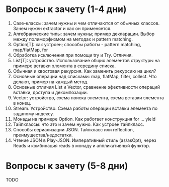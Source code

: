 # Вопросы к зачету (1-4 дни)

1. Case-классы: зачем нужны и чем отличаются от обычных классов. 
   Зачем нужен extractor и как он применяется.
2. Алгебраические типы: зачем нужны; пример декларации. Выбор между полиморфизмом на методах и
   pattern matching.
3. Option[T]: как устроен; способы работы - pattern matching, map/flatMap, for
4. Обработка исключения при помощи try и Try. Отличия.
5. List[T]: устройство. Использование общих элементов структуры на примере вставки элемента в
   середину списка.
6. Обычная и хвостовая рекурсия. Как заменить рекурсию на цикл?
7. Основные операции над списками: map, flatMap, filter, collect. Что делают, пример на каждый метод.
8. Основные отличия List и Vector, сравнение эфективности операций вставки, доступа и декомпозации.
9. Vector: устройство, схема поиска элемента, схема вставки элемента в конец.
10. Stream. Устройство. Схема работы операции вставки элемента по заданому индексу.
11. Монады на примере Option. Как работает конструкция for ... yield
12. Тайпклассы: что это и зачем нужно. Как устроен тайпкласс.
13. Способы сериализации JSON. Тайпкласс или reflection, преимущества/недостатки.
14. Чтение JSON в Play-JSON. Императивный стиль (as/asOpt), через Reads и комбинация reads в
    монаду и аппликативный функтор.

# Вопросы к зачету (5-8 дни)

TODO
